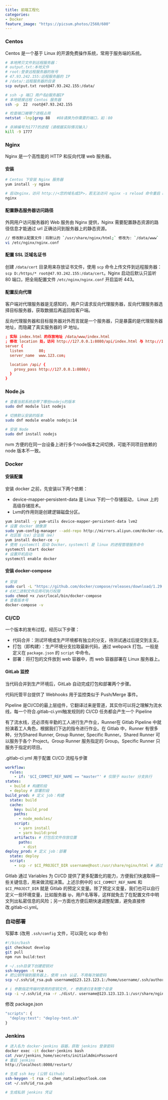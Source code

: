 ```yaml
---
title: 前端工程化
categories:
- Docker
feature_image: "https://picsum.photos/2560/600"
---
```


### Centos
Centos 是一个基于 Linux 的开源免费操作系统，常用于服务端的系统。

```bash
# 本地拷贝文件到远程服务器：
# output.txt:本地文件
# root:登录远程服务器的账号
# 47.93.242.155:远程服务器的 IP
# /data/:远程服务器的目录
scp output.txt root@47.93.242.155:/data/

# ssh -p 端口 用户名@服务器IP
# 本地链接远程 Centos 服务器
ssh -p  22  root@47.93.242.155

# 检查端口被哪个进程占用
netstat -lnp|grep 88   #88请换为你需要的端口，如：80

# 杀掉编号为1777的进程（请根据实际情况输入）
kill -9 1777
```


### Nginx
Nginx 是一个高性能的 HTTP 和反向代理 web 服务器。

#### 安装
```bash
# Centos 下安装 Nginx 服务器
yum install -y nginx

# 启动nginx，访问 http://<您的域名或IP>，若无法访问 nginx -s reload 命令重启 Nginx
nginx
```

#### 配置静态服务器访问路径
外网用户访问服务器的 Web 服务由 Nginx 提供，Nginx 需要配置静态资源的路径信息才能通过 url 正确访问到服务器上的静态资源。

```bash
// 修改默认配置文件：将默认的 `/usr/share/nginx/html;` 修改为: `/data/www`
vi /etc/nginx/nginx.conf
```

#### 配置 SSL 泛域名证书
创建 `/data/cert` 目录用来存放证书文件，使用 `scp` 命令上传文件到远程服务器：`scp D:/https/* root@47.93.242.155:/data/cert`。Nginx 启动后默认只监听 80 端口，把全局配置文件 `/etc/nginx/nginx.conf` 开启监听 443。

#### 配置反向代理
客户端对代理服务器是无感知的，用户只请求反向代理服务器，反向代理服务器选择目标服务器，获取数据后再返回给客户端。

反向代理服务器和目标服务器对外而言就是一个服务器，只是暴露的是代理服务器地址，而隐藏了真实服务器的 IP 地址。

```conf
; 实际 index.html 的存放地址 /data/www/index.html
; 修改 location 处，访问 http://127.0.0.1:8080/api/index.html 与 http://127.0.0.1:8080/index.html 是一致的
server {
  listen       80;
  server_name  www.123.com;

  location /api/ {
    proxy_pass http://127.0.0.1:8080/;
  }
}
```

### Node.js
```bash
# 查看当前系统自带了哪些nodejs的版本
sudo dnf module list nodejs

# 切换默认安装的版本
sudo dnf module enable nodejs:14

# 安装 Node
sudo dnf install nodejs
```

nvm 方便的在同一台设备上进行多个node版本之间切换，可能不同项目依赖的 node 版本不一致。

### Docker

#### 安装配置
安装 docker 之前，先安装以下两个依赖：
* device-mapper-persistent-data 是 Linux 下的一个存储驱动， Linux 上的高级存储技术。
* Lvm的作用则是创建逻辑磁盘分区。

```bash
yum install -y yum-utils device-mapper-persistent-data lvm2
# 设置 docker 镜像源
sudo yum-config-manager --add-repo http://mirrors.aliyun.com/docker-ce/linux/centos/docker-ce.repo
# 社区版（ce）企业版（ee）
yum install docker-ce -y
# 使用 systemctl 启动 Docker。systemctl 是 linux 的进程管理服务命令
systemctl start docker
# 设置开机启动
systemctl enable docker
```

#### 安装 docker-compose
```bash
# 安装
sudo curl -L "https://github.com/docker/compose/releases/download/1.29.2/docker-compose-$(uname -s)-$(uname -m)" -o /usr/local/bin/docker-compose
# d对二进制文件应用可执行权限
sudo chmod +x /usr/local/bin/docker-compose
# 查看版本号
docker-compose -v
```

### CI/CD
一个版本的发布过程，经历以下步骤：
* 代码合并：测试环境或生产环境都有独立的分支，待测试通过后提交到主支。
* 打包（即构建）：生产环境分支拉取最新代码，通过 webpack 打包。一般是定义在 `package.json` 的 `script` 中命令。
* 部署：将打包的文件放到 web 容器中，而 web 容器部署在 Linux 服务器上。

#### GitLab 监控
当代码合并到生产环境后，GitLab 自动完成打包和部署两个步骤。

代码托管平台提供了 Webhooks 用于监控类似于 Push/Merge 事件。

Pipeline 是CI/CD的最上层组件，它翻译过来是管道，其实你可以将之理解为流水线，每一个符合.gitlab-ci.yml触发规则的 CI/CD 任务都会产生一个 Pipeline

有了流水线，还必须有辛勤的工人进行生产作业，Runner在 Gitlab Pipeline 中就扮演着工人角色，根据我们下达的指令进行作业。在 Gitlab 中，Runner 有很多种，分为Shared Runner, Group Runner, Specific Runner。Shared Runner 可以服务于各个 Project。Group Runner 服务指定的 Group。Specific Runner 只服务于指定的项目。

.gitlab-ci.yml 用于配置 CI/CD 流程与步骤
```yml
workflow:
  rules:
    - if: '$CI_COMMIT_REF_NAME == "master"' # 仅限于 master 分支执行
states:
  - build # 构建阶段
  - deploy # 部署阶段
build_prod: # 定义 job：构建
  state: build
  cache:
    key: build_prod
    paths:
      - node_modules/
    script:
      - yarn install
      - yarn build:prod
    artifacts: # 打包后文件存放位置
      paths:
        - dist
deploy_prod: # 定义 job：部署
  state: deploy
  script:
    - scp -r $CI_PROJECT_DIR username@host:/usr/share/nginx/html # 通过scp命令向 linux 服务器上的 nginx 目录下传输文件
```

Gitlab 通过 Variables 为 CI/CD 提供了更多配置化的能力，方便我们快速取得一些关键信息，用来做流程决策。上述示例中的 `$CI_COMMIT_REF_NAME` 和 `$CI_PROJECT_DIR` 就是 Gitlab 的预定义变量。除了预定义变量，我们也可以自行定义一些环境变量，比如服务器 ip，用户名等等，这样就免去了在配置文件中明文列出私密信息的风险；另一方面也方便后期快速调整配置，避免直接修改.gitlab-ci.yml。

### 自动部署
写脚本 (改用 `.ssh/config` 文件，可以简化 scp 命令)
```bash
#!/bin/bash
git checkout develop
git pull
npm run build:test

# ~/.ssh目录下创建密钥对
ssh-keygen -t rsa
# 把公钥传输到服务器上，使用 ssh 认证，不用每次输密码
scp ~/.ssh/id_rsa.pub username@123.123.123.1:/home/username/.ssh/authorized_keys

# i 参数指定传输时使用的密钥文件, r 参数递归复制整个目录
scp -i ~/.ssh/id_rsa -r ./dist/. username@123.123.123.1:/usr/share/nginx/html/projectname/
```
修改 package.json
```js
"scripts": {
  "deploy:test": "deploy-test.sh"
}
```


### Jenkins
```bash
# 进入名为 docker-jenkins 容器，获取 jenkins 登录密码
docker exec -it docker-jenkins bash
cat /var/jenkins_home/secrets/initialAdminPassword
# 重启 jenkins
http://localhost:8008/restart/

# 生成 ssh key (公钥 Github)
ssh-keygen -t rsa -C chen_natalie@outlook.com
cat ~/.ssh/id_rsa.pub

# 生成私钥 jenkins 凭证



```






